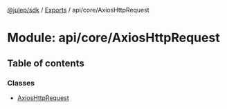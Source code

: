[@julep/sdk](../README.md) / [Exports](../modules.md) / api/core/AxiosHttpRequest

# Module: api/core/AxiosHttpRequest

## Table of contents

### Classes

- [AxiosHttpRequest](../classes/api_core_AxiosHttpRequest.AxiosHttpRequest.md)
